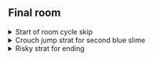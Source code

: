 ## Final room
<details>
<summary>Start of room cycle skip</summary>

Just do two bhops before jumping to the slime \
![gif](https://github.com/kaizobuzz/gal-lery-collab-strat-doc/blob/main/levels/madeline:_shovel/images/final_room_start.webp)
</details>

<details>
<summary>Crouch jump strat for second blue slime</summary>

![gif](https://github.com/kaizobuzz/gal-lery-collab-strat-doc/blob/main/levels/madeline:_shovel/images/final_room_crouch_jump.webp)
</details>

<details>
<summary>Risky strat for ending</summary>

If you manage to get onto the slime platform when going off make sure to fastfall so you're able to hit the ground and jump again without the spikes intefering as much. \
![gif](https://github.com/kaizobuzz/gal-lery-collab-strat-doc/blob/main/levels/madeline:_shovel/images/final_room_risky.webp)

</details>
